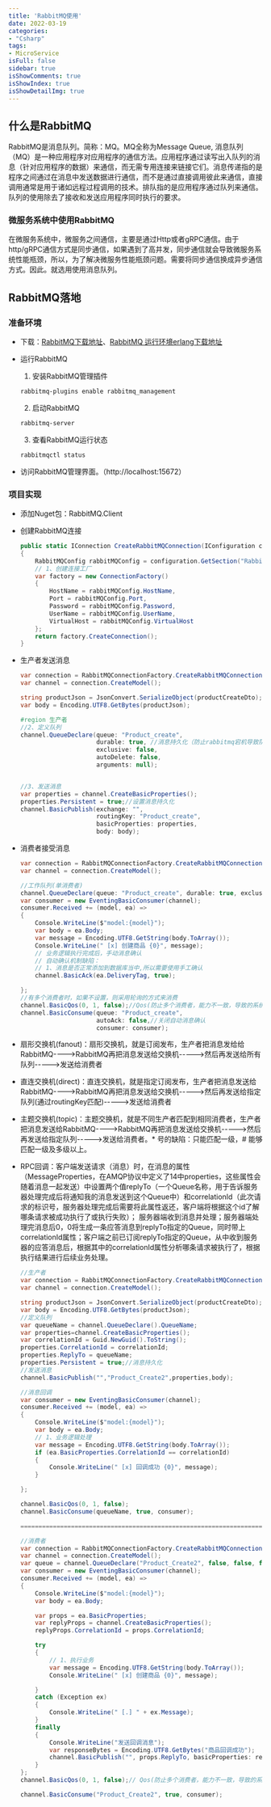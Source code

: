 ```yaml
---
title: 'RabbitMQ使用'
date: 2022-03-19
categories:
- "Csharp"
tags:
- MicroService
isFull: false 
sidebar: true
isShowComments: true
isShowIndex: true
isShowDetailImg: true
---
```


## 什么是RabbitMQ

RabbitMQ是消息队列。简称：MQ。MQ全称为Message Queue, 消息队列（MQ）是一种应用程序对应用程序的通信方法。应用程序通过读写出入队列的消息（针对应用程序的数据）来通信，而无需专用连接来链接它们。消息传递指的是程序之间通过在消息中发送数据进行通信，而不是通过直接调用彼此来通信，直接调用通常是用于诸如远程过程调用的技术。排队指的是应用程序通过队列来通信。队列的使用除去了接收和发送应用程序同时执行的要求。

### 微服务系统中使用RabbitMQ

在微服务系统中，微服务之间通信，主要是通过Http或者gRPC通信。由于http/gRPC通信方式是同步通信，如果遇到了高并发，同步通信就会导致微服务系统性能瓶颈，所以，为了解决微服务性能瓶颈问题。需要将同步通信换成异步通信方式。因此。就选用使用消息队列。

## RabbitMQ落地

### 准备环境

- 下载：[RabbitMQ下载地址](https://github.com/rabbitmq/rabbitmq-server/releases)、[RabbitMQ 运行环境erlang下载地址](https://github.com/erlang/otp/releases)

- 运行RabbitMQ

    1. 安装RabbitMQ管理插件

    ```bash
    rabbitmq-plugins enable rabbitmq_management
    ```

    2. 启动RabbitMQ

    ```bash
    rabbitmq-server 
    ```

    3. 查看RabbitMQ运行状态

    ```bash
    rabbitmqctl status
    ```

- 访问RabbitMQ管理界面。（http://localhost:15672）

### 项目实现

- 添加Nuget包：RabbitMQ.Client

- 创建RabbitMQ连接

    ```csharp
    public static IConnection CreateRabbitMQConnection(IConfiguration configuration) 
    {
        RabbitMQConfig rabbitMQConfig = configuration.GetSection("RabbitMQConfig").Get<RabbitMQConfig>();
        // 1、创建连接工厂
        var factory = new ConnectionFactory()
        {
            HostName = rabbitMQConfig.HostName,
            Port = rabbitMQConfig.Port,
            Password = rabbitMQConfig.Password,
            UserName = rabbitMQConfig.UserName,
            VirtualHost = rabbitMQConfig.VirtualHost
        };
        return factory.CreateConnection();
    }
    ```

- 生产者发送消息

    ```csharp
    var connection = RabbitMQConnectionFactory.CreateRabbitMQConnection(_configuration);
    var channel = connection.CreateModel();

    string productJson = JsonConvert.SerializeObject(productCreateDto);
    var body = Encoding.UTF8.GetBytes(productJson);

    #region 生产者
    //2、定义队列
    channel.QueueDeclare(queue: "Product_create",
                         durable: true, //消息持久化（防止rabbitmq宕机导致队列丢失风险）
                         exclusive: false,
                         autoDelete: false,
                         arguments: null);


    //3、发送消息
    var properties = channel.CreateBasicProperties();
    properties.Persistent = true;//设置消息持久化
    channel.BasicPublish(exchange: "",
                         routingKey: "Product_create",
                         basicProperties: properties,
                         body: body);
    ```

- 消费者接受消息

    ```csharp
    var connection = RabbitMQConnectionFactory.CreateRabbitMQConnection(_configuration);
    var channel = connection.CreateModel();

    //工作队列(单消费者)
    channel.QueueDeclare(queue: "Product_create", durable: true, exclusive: false, autoDelete: false, arguments: null);
    var consumer = new EventingBasicConsumer(channel);
    consumer.Received += (model, ea) =>
    {
        Console.WriteLine($"model:{model}");
        var body = ea.Body;
        var message = Encoding.UTF8.GetString(body.ToArray());
        Console.WriteLine(" [x] 创建商品 {0}", message);
        // 业务逻辑执行完成后，手动消息确认
        // 自动确认机制缺陷：
        // 1、消息是否正常添加到数据库当中,所以需要使用手工确认
        channel.BasicAck(ea.DeliveryTag, true);

    };
    //有多个消费者时，如果不设置，则采用轮询的方式来消费
    channel.BasicQos(0, 1, false);//Qos(防止多个消费者，能力不一致，导致的系统质量问题，每一次一个消费者只能成功消费一个)
    channel.BasicConsume(queue: "Product_create",
                         autoAck: false,//关闭自动消息确认
                         consumer: consumer); 
    ```

- 扇形交换机(fanout)：扇形交换机，就是订阅发布，生产者把消息发给给RabbitMQ---->RabbitMQ再把消息发送给交换机----->然后再发送给所有队列----->发送给消费者

- 直连交换机(direct)：直连交换机，就是指定订阅发布，生产者把消息发送给RabbitMQ---->RabbitMQ再把消息发送给交换机----->然后再发送给指定队列(通过routingKey匹配)----->发送给消费者

- 主题交换机(topic)：主题交换机，就是不同生产者匹配到相同消费者，生产者把消息发送给RabbitMQ---->RabbitMQ再把消息发送给交换机----->然后再发送给指定队列----->发送给消费者。* 号的缺陷：只能匹配一级，# 能够匹配一级及多级以上。

- RPC回调：客户端发送请求（消息）时，在消息的属性（MessageProperties，在AMQP协议中定义了14中properties，这些属性会随着消息一起发送）中设置两个值replyTo（一个Queue名称，用于告诉服务器处理完成后将通知我的消息发送到这个Queue中）和correlationId（此次请求的标识号，服务器处理完成后需要将此属性返还，客户端将根据这个id了解哪条请求被成功执行了或执行失败）；
服务器端收到消息并处理；服务器端处理完消息后0，0将生成一条应答消息到replyTo指定的Queue，同时带上correlationId属性；客户端之前已订阅replyTo指定的Queue，从中收到服务器的应答消息后，根据其中的correlationId属性分析哪条请求被执行了，根据执行结果进行后续业务处理。

    ```csharp
    //生产者
    var connection = RabbitMQConnectionFactory.CreateRabbitMQConnection(_configuration);
    var channel = connection.CreateModel();

    string productJson = JsonConvert.SerializeObject(productCreateDto);
    var body = Encoding.UTF8.GetBytes(productJson);
    //定义队列
    var queueName = channel.QueueDeclare().QueueName;
    var properties=channel.CreateBasicProperties();
    var correlationId = Guid.NewGuid().ToString();
    properties.CorrelationId = correlationId;
    properties.ReplyTo = queueName;
    properties.Persistent = true;//消息持久化
    //发送消息
    channel.BasicPublish("","Product_Create2",properties,body);

    //消息回调
    var consumer = new EventingBasicConsumer(channel);
    consumer.Received += (model, ea) =>
    {
        Console.WriteLine($"model:{model}");
        var body = ea.Body;
        // 1、业务逻辑处理
        var message = Encoding.UTF8.GetString(body.ToArray());
        if (ea.BasicProperties.CorrelationId == correlationId)
        {
            Console.WriteLine(" [x] 回调成功 {0}", message);
        }

    };

    channel.BasicQos(0, 1, false);
    channel.BasicConsume(queueName, true, consumer);

    ======================================================================

    //消费者
    var connection = RabbitMQConnectionFactory.CreateRabbitMQConnection(_configuration);
    var channel = connection.CreateModel();
    var queue = channel.QueueDeclare("Product_Create2", false, false, false, null);
    var consumer = new EventingBasicConsumer(channel);
    consumer.Received += (model, ea) =>
    {
        Console.WriteLine($"model:{model}");
        var body = ea.Body;

        var props = ea.BasicProperties;
        var replyProps = channel.CreateBasicProperties();
        replyProps.CorrelationId = props.CorrelationId;

        try
        {
            // 1、执行业务
            var message = Encoding.UTF8.GetString(body.ToArray());
            Console.WriteLine(" [x] 创建商品 {0}", message);

        }
        catch (Exception ex)
        {
            Console.WriteLine(" [.] " + ex.Message);
        }
        finally
        {
            Console.WriteLine("发送回调消息");
            var responseBytes = Encoding.UTF8.GetBytes("商品回调成功");
            channel.BasicPublish("", props.ReplyTo, basicProperties: replyProps, body: responseBytes);
        }
    };
    channel.BasicQos(0, 1, false);// Qos(防止多个消费者，能力不一致，导致的系统质量问题。每一次一个消费者只成功消费一个)

    channel.BasicConsume("Product_Create2", true, consumer); 
    ```
